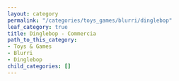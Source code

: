 ```yaml
---
layout: category
permalink: "/categories/toys_games/blurri/dinglebop"
leaf_category: true
title: Dinglebop - Commercia
path_to_this_category:
- Toys & Games
- Blurri
- Dinglebop
child_categories: []
---
```

